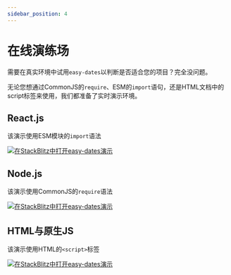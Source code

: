 ```yaml
---
sidebar_position: 4
---
```


# 在线演练场

需要在真实环境中试用`easy-dates`以判断是否适合您的项目？完全没问题。

无论您想通过CommonJS的`require`、ESM的`import`语句，还是HTML文档中的script标签来使用，我们都准备了实时演示环境。

## React.js

该演示使用ESM模块的`import`语法

[![在StackBlitz中打开easy-dates演示](https://developer.stackblitz.com/img/open_in_stackblitz.svg)](https://stackblitz.com/edit/easy-dates-demo?file=src/App.js)

## Node.js

该演示使用CommonJS的`require`语法

[![在StackBlitz中打开easy-dates演示](https://developer.stackblitz.com/img/open_in_stackblitz.svg)](https://stackblitz.com/edit/easy-dates-nodejs?file=index.js)

## HTML与原生JS

该演示使用HTML的`<script>`标签

[![在StackBlitz中打开easy-dates演示](https://developer.stackblitz.com/img/open_in_stackblitz.svg)](https://stackblitz.com/edit/web-platform-huglhq?file=index.html)